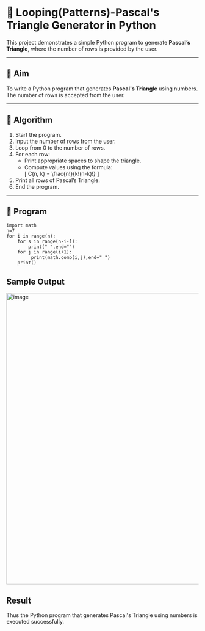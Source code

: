 # 🔺 Looping(Patterns)-Pascal's Triangle Generator in Python

This project demonstrates a simple Python program to generate **Pascal’s Triangle**, where the number of rows is provided by the user.

---

## 🎯 Aim

To write a Python program that generates **Pascal's Triangle** using numbers. The number of rows is accepted from the user.

---

## 🧠 Algorithm

1. Start the program.
2. Input the number of rows from the user.
3. Loop from 0 to the number of rows.
4. For each row:
   - Print appropriate spaces to shape the triangle.
   - Compute values using the formula:  
     \[
     C(n, k) = \frac{n!}{k!(n-k)!}
     \]
5. Print all rows of Pascal’s Triangle.
6. End the program.

---

## 🧪 Program
```
import math
n=7
for i in range(n):
    for s in range(n-i-1):
        print(" ",end="")
    for j in range(i+1):
         print(math.comb(i,j),end=" ")
    print()
```

## Sample Output
<img width="873" height="763" alt="image" src="https://github.com/user-attachments/assets/6a3dc316-5137-4786-bdd4-90a8fa48d650" />


## Result
Thus the Python program that generates Pascal's Triangle using numbers is executed successfully.


